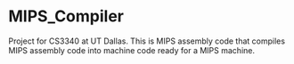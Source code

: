 # MIPS_Compiler
Project for CS3340 at UT Dallas. This is MIPS assembly code that compiles MIPS assembly code into machine code ready for a MIPS machine.
